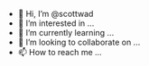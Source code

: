- 👋 Hi, I’m @scottwad
- 👀 I’m interested in ...
- 🌱 I’m currently learning ...
- 💞️ I’m looking to collaborate on ...
- 📫 How to reach me ...

<!---
scottwad/scottwad is a ✨ special ✨ repository because its `README.md` (this file) appears on your GitHub profile.
You can click the Preview link to take a look at your changes.
--->
